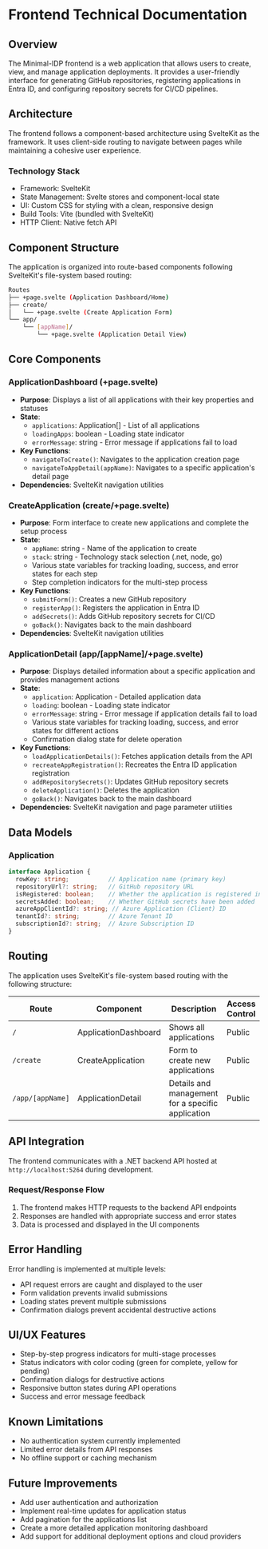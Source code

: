 # Frontend Technical Documentation

## Overview

The Minimal-IDP frontend is a web application that allows users to create, view, and manage application deployments. It provides a user-friendly interface for generating GitHub repositories, registering applications in Entra ID, and configuring repository secrets for CI/CD pipelines.

## Architecture

The frontend follows a component-based architecture using SvelteKit as the framework. It uses client-side routing to navigate between pages while maintaining a cohesive user experience.

### Technology Stack

- Framework: SvelteKit
- State Management: Svelte stores and component-local state
- UI: Custom CSS for styling with a clean, responsive design
- Build Tools: Vite (bundled with SvelteKit)
- HTTP Client: Native fetch API

## Component Structure

The application is organized into route-based components following SvelteKit's file-system based routing:

```bash
Routes
├── +page.svelte (Application Dashboard/Home)
├── create/
│   └── +page.svelte (Create Application Form)
└── app/
    └── [appName]/
        └── +page.svelte (Application Detail View)
```

## Core Components

### ApplicationDashboard (+page.svelte)

- **Purpose**: Displays a list of all applications with their key properties and statuses
- **State**:
  - `applications`: Application[] - List of all applications
  - `loadingApps`: boolean - Loading state indicator
  - `errorMessage`: string - Error message if applications fail to load
- **Key Functions**:
  - `navigateToCreate()`: Navigates to the application creation page
  - `navigateToAppDetail(appName)`: Navigates to a specific application's detail page
- **Dependencies**: SvelteKit navigation utilities

### CreateApplication (create/+page.svelte)

- **Purpose**: Form interface to create new applications and complete the setup process
- **State**:
  - `appName`: string - Name of the application to create
  - `stack`: string - Technology stack selection (.net, node, go)
  - Various state variables for tracking loading, success, and error states for each step
  - Step completion indicators for the multi-step process
- **Key Functions**:
  - `submitForm()`: Creates a new GitHub repository
  - `registerApp()`: Registers the application in Entra ID
  - `addSecrets()`: Adds GitHub repository secrets for CI/CD
  - `goBack()`: Navigates back to the main dashboard
- **Dependencies**: SvelteKit navigation utilities

### ApplicationDetail (app/[appName]/+page.svelte)

- **Purpose**: Displays detailed information about a specific application and provides management actions
- **State**:
  - `application`: Application - Detailed application data
  - `loading`: boolean - Loading state indicator
  - `errorMessage`: string - Error message if application details fail to load
  - Various state variables for tracking loading, success, and error states for different actions
  - Confirmation dialog state for delete operation
- **Key Functions**:
  - `loadApplicationDetails()`: Fetches application details from the API
  - `recreateAppRegistration()`: Recreates the Entra ID application registration
  - `addRepositorySecrets()`: Updates GitHub repository secrets
  - `deleteApplication()`: Deletes the application
  - `goBack()`: Navigates back to the main dashboard
- **Dependencies**: SvelteKit navigation and page parameter utilities

## Data Models

### Application

```typescript
interface Application {
  rowKey: string;           // Application name (primary key)
  repositoryUrl?: string;   // GitHub repository URL
  isRegistered: boolean;    // Whether the application is registered in Entra ID
  secretsAdded: boolean;    // Whether GitHub secrets have been added
  azureAppClientId?: string; // Azure Application (Client) ID 
  tenantId?: string;        // Azure Tenant ID
  subscriptionId?: string;  // Azure Subscription ID
}
```

## Routing

The application uses SvelteKit's file-system based routing with the following structure:

| Route | Component | Description | Access Control |
|-------|-----------|-------------|----------------|
| `/` | ApplicationDashboard | Shows all applications | Public |
| `/create` | CreateApplication | Form to create new applications | Public |
| `/app/[appName]` | ApplicationDetail | Details and management for a specific application | Public |

## API Integration

The frontend communicates with a .NET backend API hosted at `http://localhost:5264` during development.

### Request/Response Flow

1. The frontend makes HTTP requests to the backend API endpoints
2. Responses are handled with appropriate success and error states
3. Data is processed and displayed in the UI components

## Error Handling

Error handling is implemented at multiple levels:

- API request errors are caught and displayed to the user
- Form validation prevents invalid submissions
- Loading states prevent multiple submissions
- Confirmation dialogs prevent accidental destructive actions

## UI/UX Features

- Step-by-step progress indicators for multi-stage processes
- Status indicators with color coding (green for complete, yellow for pending)
- Confirmation dialogs for destructive actions
- Responsive button states during API operations
- Success and error message feedback

## Known Limitations

- No authentication system currently implemented
- Limited error details from API responses
- No offline support or caching mechanism

## Future Improvements

- Add user authentication and authorization
- Implement real-time updates for application status
- Add pagination for the applications list
- Create a more detailed application monitoring dashboard
- Add support for additional deployment options and cloud providers
